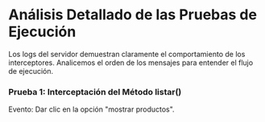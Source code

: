 # Análisis Detallado de las Pruebas de Ejecución

<p>Los logs del servidor demuestran claramente el comportamiento de los interceptores. Analicemos el orden de los mensajes para entender el flujo de ejecución.</p>

<h3>Prueba 1: Interceptación del Método listar()</h3>
Evento: Dar clic en la opción "mostrar productos".








